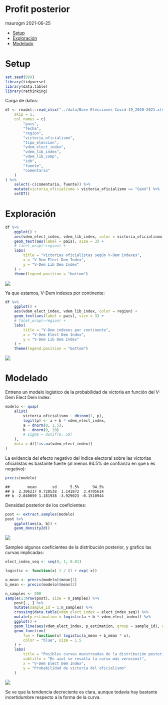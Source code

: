 Profit posterior
================
maurogm
2021-06-25

-   [Setup](#setup)
-   [Exploración](#exploración)
-   [Modelado](#modelado)

# Setup

``` r
set.seed(999)
library(tidyverse)
library(data.table)
library(rethinking)
```

Carga de datos:

``` r
df <- readxl::read_xlsx("../data/Base Elecciones Covid-19_2020-2021.xlsx",
    skip = 1,
    col_names = c(
        "pais",
        "fecha",
        "region",
        "victoria_oficialismo",
        "tipo_eleccion",
        "vdem_elect_index",
        "vdem_lib_index",
        "vdem_lib_comp",
        "idh",
        "fuente",
        "comentario"
    )
) %>%
    select(-c(comentario, fuente)) %>%
    mutate(victoria_oficialismo = victoria_oficialismo == "Ganó") %>%
    setDT()
```

# Exploración

``` r
df %>%
    ggplot() +
    aes(vdem_elect_index, vdem_lib_index, color = victoria_oficialismo) +
    geom_text(aes(label = pais), size = 3) +
    # facet_wrap(~region) +
    labs(
        title = "Victorias oficialistas según V-Dem indexes",
        x = "V-Dem Elect Dem Index",
        y = "V-Dem Lib Dem Index"
    ) +
    theme(legend.position = "bottom")
```

![](/workspaces/elecciones-oficialismo-cenital/rendered_files/exploracion_inicial_files/figure-gfm/unnamed-chunk-3-1.png)<!-- -->

Ya que estamos, V-Dem indexes por continente:

``` r
df %>%
    ggplot() +
    aes(vdem_elect_index, vdem_lib_index, color = region) +
    geom_text(aes(label = pais), size = 3) +
    # facet_wrap(~region) +
    labs(
        title = "V-Dem indexes por continente",
        x = "V-Dem Elect Dem Index",
        y = "V-Dem Lib Dem Index"
    ) +
    theme(legend.position = "bottom")
```

![](/workspaces/elecciones-oficialismo-cenital/rendered_files/exploracion_inicial_files/figure-gfm/unnamed-chunk-4-1.png)<!-- -->

# Modelado

Entreno un modelo logístico de la probabilidad de victoria en función
del V-Dem Elect Dem Index:

``` r
modelo <- quap(
    alist(
        victoria_oficialismo ~ dbinom(1, p),
        logit(p) <- a + b * vdem_elect_index,
        a ~ dnorm(0, 1.5),
        b ~ dnorm(0, 10)
        # sigma ~ dunif(0, 50)
    ),
    data = df[!is.na(vdem_elect_index)]
)
```

La evidencia del efecto negativo del índice electoral sobre las
victorias oficialistas es bastante fuerte (al menos 94.5% de confianza
en que `b` es negativo):

``` r
precis(modelo)
```

    ##        mean       sd      5.5%      94.5%
    ## a  2.306217 0.728538  1.141872  3.4705614
    ## b -2.040059 1.181938 -3.929023 -0.1510944

Densidad posterior de los coeficientes:

``` r
post <- extract.samples(modelo)
post %>%
    ggplot(aes(a, b)) +
    geom_density2d()
```

![](/workspaces/elecciones-oficialismo-cenital/rendered_files/exploracion_inicial_files/figure-gfm/unnamed-chunk-7-1.png)<!-- -->

Sampleo algunos coeficientes de la distribución posterior, y grafico las
curvas implicadas:

``` r
elect_index_seq <- seq(0, 1, 0.01)

logistic <- function(x) 1 / (1 + exp(-x))

a_mean <- precis(modelo)$mean[1]
b_mean <- precis(modelo)$mean[2]

n_samples <- 200
sample(1:nrow(post), size = n_samples) %>%
    post[., ] %>%
    mutate(sample_id = 1:n_samples) %>%
    crossing(data.table(vdem_elect_index = elect_index_seq)) %>%
    mutate(p_estimation = logistic(a + b * vdem_elect_index)) %>%
    ggplot() +
    geom_line(aes(vdem_elect_index, p_estimation, group = sample_id), alpha = 0.3) +
    geom_function(
        fun = function(x) logistic(a_mean + b_mean * x),
        color = "blue", size = 1.5
    ) +
    labs(
        title = "Posibles curvas muestreadas de la distribución posterior",
        subtitle = "En azul se resalta la curva más verosímil",
        x = "V-Dem Elect Dem Index",
        y = "Probabilidad de victoria del oficialismo"
    )
```

![](/workspaces/elecciones-oficialismo-cenital/rendered_files/exploracion_inicial_files/figure-gfm/unnamed-chunk-8-1.png)<!-- -->

Se ve que la tendencia decreciente es clara, aunque todavía hay bastante
incertidumbre respecto a la forma de la curva.

